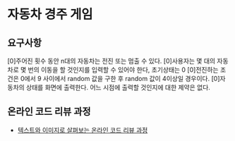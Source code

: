 # 자동차 경주 게임
## 요구사항
[0]주어진 횟수 동안 n대의 자동차는 전진 또는 멈출 수 있다.
[0]사용자는 몇 대의 자동차로 몇 번의 이동을 할 것인지를 입력할 수 있어야 한다, 초기상태는 0
[0]전진하는 조건은 0에서 9 사이에서 random 값을 구한 후 random 값이 4이상일 경우이다.
[0]자동차의 상태를 화면에 출력한다. 어느 시점에 출력할 것인지에 대한 제약은 없다.
## 온라인 코드 리뷰 과정
* [텍스트와 이미지로 살펴보는 온라인 코드 리뷰 과정](https://github.com/next-step/nextstep-docs/tree/master/codereview)